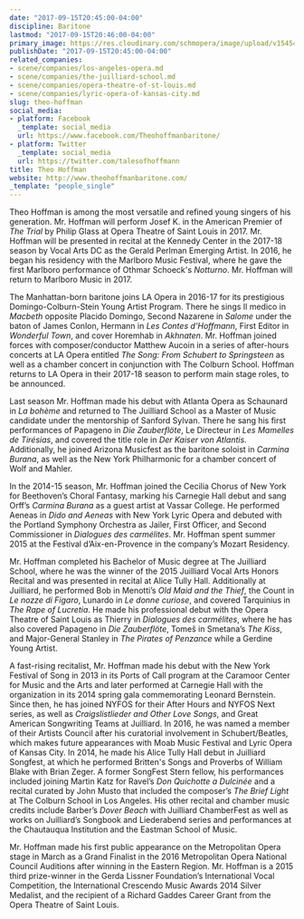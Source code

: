 ```yaml
---
date: "2017-09-15T20:45:00-04:00"
discipline: Baritone
lastmod: "2017-09-15T20:46:00-04:00"
primary_image: https://res.cloudinary.com/schmopera/image/upload/v1545409169/media/webhook-uploads/1505522450925/2858%2BTheo%2BHoffman%2BHI%2BRES%2BART%2Bversion.jpg.jpg
publishDate: "2017-09-15T20:45:00-04:00"
related_companies:
- scene/companies/los-angeles-opera.md
- scene/companies/the-juilliard-school.md
- scene/companies/opera-theatre-of-st-louis.md
- scene/companies/lyric-opera-of-kansas-city.md
slug: theo-hoffman
social_media:
- platform: Facebook
  _template: social_media
  url: https://www.facebook.com/Theohoffmanbaritone/
- platform: Twitter
  _template: social_media
  url: https://twitter.com/talesofhoffmann
title: Theo Hoffman
website: http://www.theohoffmanbaritone.com/
_template: "people_single"
---
```


Theo Hoffman is among the most versatile and refined young singers of his generation. Mr. Hoffman will perform Josef K. in the American Premier of *The Trial* by Philip Glass at Opera Theatre of Saint Louis in 2017. Mr. Hoffman will be presented in recital at the Kennedy Center in the 2017-18 season by Vocal Arts DC as the Gerald Perlman Emerging Artist. In 2016, he began his residency with the Marlboro Music Festival, where he gave the first Marlboro performance of Othmar Schoeck's *Notturno*. Mr. Hoffman will return to Marlboro Music in 2017. 

The Manhattan-born baritone joins LA Opera in 2016-17 for its prestigious Domingo-Colburn-Stein Young Artist Program. There he sings Il medico in *Macbeth* opposite Placido Domingo, Second Nazarene in *Salome* under the baton of James Conlon, Hermann in *Les Contes d'Hoffmann*, First Editor in *Wonderful Town*, and cover Horemhab in *Akhnaten*. Mr. Hoffman joined forces with composer/conductor Matthew Aucoin in a series of after-hours concerts at LA Opera entitled *The Song: From Schubert to Springsteen* as well as a chamber concert in conjunction with The Colburn School. Hoffman returns to LA Opera in their 2017-18 season to perform main stage roles, to be announced. 

Last season Mr. Hoffman made his debut with Atlanta Opera as Schaunard in *La bohème* and returned to The Juilliard School as a Master of Music candidate under the mentorship of Sanford Sylvan. There he sang his first performances of Papageno in *Die Zauberflöte*, Le Directeur in *Les Mamelles de Tirésias*, and covered the title role in *Der Kaiser von Atlantis*. Additionally, he joined Arizona Musicfest as the baritone soloist in *Carmina Burana*, as well as the New York Philharmonic for a chamber concert of Wolf and Mahler. 

In the 2014-15 season, Mr. Hoffman joined the Cecilia Chorus of New York for Beethoven’s Choral Fantasy, marking his Carnegie Hall debut and sang Orff’s *Carmina Burana* as a guest artist at Vassar College. He performed Aeneas in *Dido and Aeneas* with New York Lyric Opera and debuted with the Portland Symphony Orchestra as Jailer, First Officer, and Second Commissioner in *Dialogues des carmélites*. Mr. Hoffman spent summer 2015 at the Festival d’Aix-en-Provence in the company’s Mozart Residency. 

Mr. Hoffman completed his Bachelor of Music degree at The Juilliard School, where he was the winner of the 2015 Juilliard Vocal Arts Honors Recital and was presented in recital at Alice Tully Hall. Additionally at Juilliard, he performed Bob in Menotti’s *Old Maid and the Thief*, the Count in *Le nozze di Figaro*, Lunardo in *Le donne curiose*, and covered Tarquinius in *The Rape of Lucretia*. He made his professional debut with the Opera Theatre of Saint Louis as Thierry in *Dialogues des carmélites*, where he has also covered Papageno in *Die Zauberflöte*, Tomeš in Smetana’s *The Kiss*, and Major-General Stanley in *The Pirates of Penzance* while a Gerdine Young Artist. 

A fast-rising recitalist, Mr. Hoffman made his debut with the New York Festival of Song in 2013 in its Ports of Call program at the Caramoor Center for Music and the Arts and later performed at Carnegie Hall with the organization in its 2014 spring gala commemorating Leonard Bernstein. Since then, he has joined NYFOS for their After Hours and NYFOS Next series, as well as *Craigslistlieder and Other Love Songs*, and Great American Songwriting Teams at Juilliard. In 2016, he was named a member of their Artists Council after his curatorial involvement in Schubert/Beatles, which makes future appearances with Moab Music Festival and Lyric Opera of Kansas City. In 2014, he made his Alice Tully Hall debut in Juilliard Songfest, at which he performed Britten's Songs and Proverbs of William Blake with Brian Zeger.  A former SongFest Stern fellow, his performances included joining Martin Katz for Ravel’s *Don Quichotte a Dulcinée* and a recital curated by John Musto that included the composer’s *The Brief Light* at The Colburn School in Los Angeles.  His other recital and chamber music credits include Barber’s *Dover Beach* with Juilliard ChamberFest as well as works on Juilliard’s Songbook and Liederabend series and performances at the Chautauqua Institution and the Eastman School of Music.

Mr. Hoffman made his first public appearance on the Metropolitan Opera stage in March as a Grand Finalist in the 2016 Metropolitan Opera National Council Auditions after winning in the Eastern Region. Mr. Hoffman is a 2015 third prize-winner in the Gerda Lissner Foundation’s International Vocal Competition, the International Crescendo Music Awards 2014 Silver Medalist, and the recipient of a Richard Gaddes Career Grant from the Opera Theatre of Saint Louis. 
